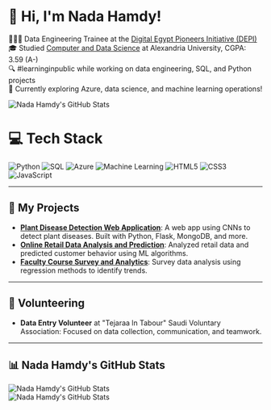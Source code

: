 # 👋 Hi, I'm Nada Hamdy!

👩🏻‍💻 Data Engineering Trainee at the [Digital Egypt Pioneers Initiative (DEPI)](https://www.depi.gov.eg/)<br/>
🎓 Studied [Computer and Data Science](https://www.alexu.edu.eg/) at Alexandria University, CGPA: 3.59 (A-)<br/>
🔍 #learninginpublic while working on data engineering, SQL, and Python projects<br/>
💭 Currently exploring Azure, data science, and machine learning operations!<br/>

<!-- GitHub stats from https://github.com/anuraghazra/github-readme-stats -->
![Nada Hamdy's GitHub Stats](https://github-readme-stats.vercel.app/api?username=nadahamdy217&theme=radical&hide_border=false&include_all_commits=true&count_private=true)<br/>

# 💻 Tech Stack
<!-- Badges from https://github.com/Ileriayo/markdown-badges -->
![Python](https://img.shields.io/badge/python-3670A0?style=for-the-badge&logo=python&logoColor=ffdd54)
![SQL](https://img.shields.io/badge/sql-%2307405e.svg?style=for-the-badge&logo=amazon-dynamodb&logoColor=white)
![Azure](https://img.shields.io/badge/azure-%230072C6.svg?style=for-the-badge&logo=microsoft-azure&logoColor=white)
![Machine Learning](https://img.shields.io/badge/Machine%20Learning-%23FF6F00.svg?style=for-the-badge&logo=ai)
![HTML5](https://img.shields.io/badge/html5-%23E34F26.svg?style=for-the-badge&logo=html5&logoColor=white)
![CSS3](https://img.shields.io/badge/css3-%231572B6.svg?style=for-the-badge&logo=css3&logoColor=white)
![JavaScript](https://img.shields.io/badge/javascript-%23323330.svg?style=for-the-badge&logo=javascript&logoColor=%23F7DF1E)<br/>


---

## 🚀 My Projects
- **[Plant Disease Detection Web Application](https://github.com/nadahamdy217/Plant-Disease-Detection)**: A web app using CNNs to detect plant diseases. Built with Python, Flask, MongoDB, and more.
- **[Online Retail Data Analysis and Prediction](https://github.com/nadahamdy217/Online-Retail-Data-Analysis)**: Analyzed retail data and predicted customer behavior using ML algorithms.
- **[Faculty Course Survey and Analytics](https://github.com/nadahamdy217/Faculty-Course-Survey-Analytics)**: Survey data analysis using regression methods to identify trends.

---

## 🌱 Volunteering
- **Data Entry Volunteer** at "Tejaraa ln Tabour" Saudi Voluntary Association: Focused on data collection, communication, and teamwork.

---

## 📊 Nada Hamdy's GitHub Stats
![Nada Hamdy's GitHub Stats](https://github-readme-stats.vercel.app/api/top-langs/?username=nadahamdy217&layout=compact&theme=radical&hide_border=false)<br/>
![Nada Hamdy's GitHub Stats](https://github-readme-stats.vercel.app/api?username=nadahamdy217&theme=radical&hide_border=false&include_all_commits=true&count_private=true)<br/>

